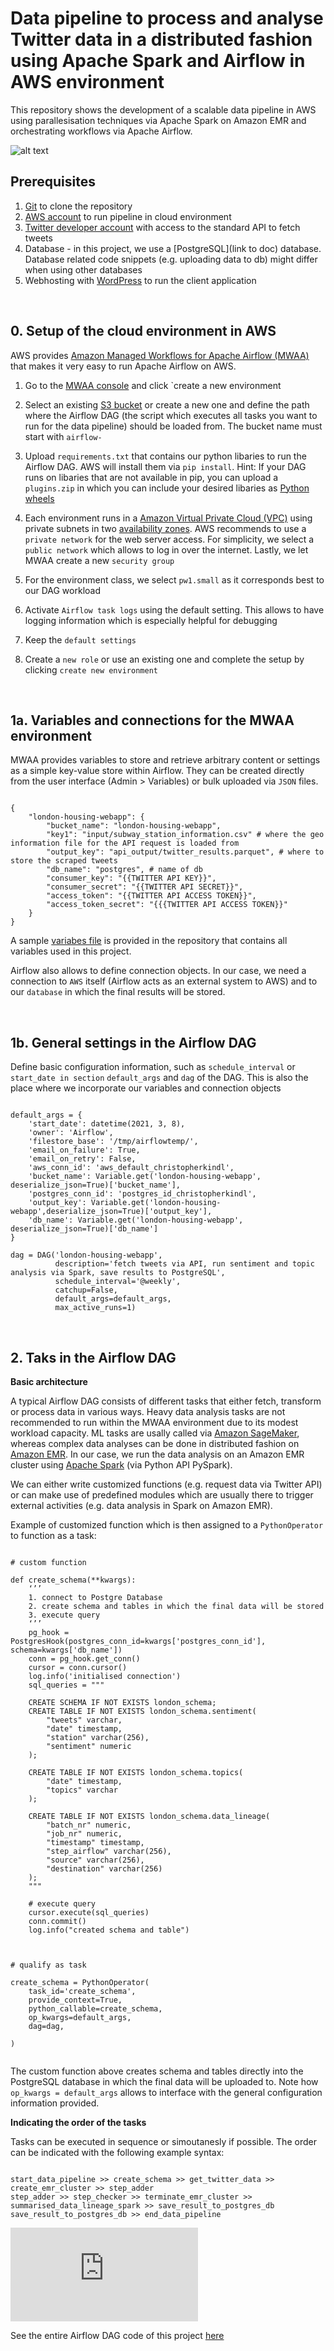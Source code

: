 # Data pipeline to process and analyse Twitter data in a distributed fashion using Apache Spark and Airflow in AWS environment

This repository shows the development of a scalable data pipeline in AWS using parallesisation techniques via Apache Spark on Amazon EMR and orchestrating workflows via Apache Airflow.

![alt text](https://github.com/christopherkindl/twitter-data-pipeline-using-airflow-and-apache-spark/blob/main/03_images/Architecture.png)


## Prerequisites

1. [Git](https://git-scm.com/book/en/v2/Getting-Started-Installing-Git) to clone the repository
2. [AWS account](https://aws.amazon.com/de/) to run pipeline in cloud environment
3. [Twitter developer account](https://developer.twitter.com/en/apply-for-access) with access to the standard API to fetch tweets
4. Database - in this project, we use a [PostgreSQL](link to doc) database. Database related code snippets (e.g. uploading data to db) might differ when using other databases
4. Webhosting with [WordPress](https://wordpress.org/support/article/how-to-install-wordpress/) to run the client application

&emsp;

## 0. Setup of the cloud environment in AWS

AWS provides [Amazon Managed Workflows for Apache Airflow (MWAA)](https://aws.amazon.com/de/blogs/aws/introducing-amazon-managed-workflows-for-apache-airflow-mwaa/) that makes it very easy to run Apache Airflow on AWS.

1. Go to the [MWAA console](https://console.aws.amazon.com/mwaa/home) and click `create a new environment

2. Select an existing [S3 bucket](https://s3.console.aws.amazon.com/) or create a new one and define the path where the Airflow DAG (the script which executes all tasks you want to run for the data pipeline) should be loaded from. The bucket name must start with `airflow-`

3. Upload `requirements.txt` that contains our python libaries to run the Airflow DAG. AWS will install them via `pip install`. Hint: If your DAG runs on libaries that are not available in pip, you can upload a `plugins.zip` in which you can include your desired libaries as [Python wheels](https://medium.com/swlh/beginners-guide-to-create-python-wheel-7d45f8350a94)

4. Each environment runs in a [Amazon Virtual Private Cloud (VPC)](https://aws.amazon.com/de/vpc/) using private subnets in two [availability zones](https://aws.amazon.com/de/about-aws/global-infrastructure/regions_az/#Availability_Zones). AWS recommends to use a `private network` for the web server access. For simplicity, we select a `public network` which allows to log in over the internet. Lastly, we let MWAA create a new `security group`

5. For the environment class, we select `pw1.small` as it corresponds best to our DAG workload

6. Activate `Airflow task logs` using the default setting. This allows to have logging information which is especially helpful for debugging

7. Keep the `default settings`

8. Create a `new role` or use an existing one and complete the setup by clicking `create new environment`

&emsp;

## 1a. Variables and connections for the MWAA environment

MWAA provides variables to store and retrieve arbitrary content or settings as a simple key-value store within Airflow. They can be created directly from the user interface (Admin > Variables) or bulk uploaded via `JSON` files.

```

{
    "london-housing-webapp": {
        "bucket_name": "london-housing-webapp",
        "key1": "input/subway_station_information.csv" # where the geo information file for the API request is loaded from
        "output_key": "api_output/twitter_results.parquet", # where to store the scraped tweets
        "db_name": "postgres", # name of db
        "consumer_key": "{{TWITTER API KEY}}",
        "consumer_secret": "{{TWITTER API SECRET}}",
        "access_token": "{{TWITTER API ACCESS TOKEN}}",
        "access_token_secret": "{{{TWITTER API ACCESS TOKEN}}"
    }
}

```

A sample [variabes file](https://github.com/christopherkindl/twitter-data-pipeline-using-airflow-and-apache-spark/blob/main/01_airflow/airflow_variables.json) is provided in the repository that contains all variables used in this project.

Airflow also allows to define connection objects. In our case, we need a connection to `AWS` itself (Airflow acts as an external system to AWS) and to our `database` in which the final results will be stored.

&emsp;

## 1b. General settings in the Airflow DAG

Define basic configuration information, such as `schedule_interval` or `start_date in section` `default_args` and `dag` of the DAG. This is also the place where we incorporate our variables and connection objects

```

default_args = {
    'start_date': datetime(2021, 3, 8),
    'owner': 'Airflow',
    'filestore_base': '/tmp/airflowtemp/',
    'email_on_failure': True,
    'email_on_retry': False,
    'aws_conn_id': 'aws_default_christopherkindl',
    'bucket_name': Variable.get('london-housing-webapp', deserialize_json=True)['bucket_name'],
    'postgres_conn_id': 'postgres_id_christopherkindl',
    'output_key': Variable.get('london-housing-webapp',deserialize_json=True)['output_key'],
    'db_name': Variable.get('london-housing-webapp', deserialize_json=True)['db_name']
}

dag = DAG('london-housing-webapp',
          description='fetch tweets via API, run sentiment and topic analysis via Spark, save results to PostgreSQL',
          schedule_interval='@weekly',
          catchup=False,
          default_args=default_args,
          max_active_runs=1)

```

&emsp;

## 2. Taks in the Airflow DAG

**Basic architecture**  

A typical Airflow DAG consists of different tasks that either fetch, transform or process data in various ways. Heavy data analysis tasks are not recommended to run within the MWAA environment due to its modest workload capacity. ML tasks are usally called via [Amazon SageMaker](https://aws.amazon.com/de/sagemaker/), whereas complex data analyses can be done in distributed fashion on [Amazon EMR](https://aws.amazon.com/de/emr/). In our case, we run the data analysis on an Amazon EMR cluster using [Apache Spark](https://docs.aws.amazon.com/emr/latest/ReleaseGuide/emr-spark.html) (via Python API PySpark).

We can either write customized functions (e.g. request data via Twitter API) or can make use of predefined modules which are usually there to trigger external activities (e.g. data analysis in Spark on Amazon EMR).

Example of customized function which is then assigned to a `PythonOperator` to function as a task:

```

# custom function

def create_schema(**kwargs):
    ‘’’
    1. connect to Postgre Database
    2. create schema and tables in which the final data will be stored
    3. execute query
    ‘’’
    pg_hook = PostgresHook(postgres_conn_id=kwargs['postgres_conn_id'], schema=kwargs['db_name'])
    conn = pg_hook.get_conn()
    cursor = conn.cursor()
    log.info('initialised connection')
    sql_queries = """

    CREATE SCHEMA IF NOT EXISTS london_schema;
    CREATE TABLE IF NOT EXISTS london_schema.sentiment(
        "tweets" varchar,
        "date" timestamp,
        "station" varchar(256),
        "sentiment" numeric
    );

    CREATE TABLE IF NOT EXISTS london_schema.topics(
        "date" timestamp,
        "topics" varchar
    );

    CREATE TABLE IF NOT EXISTS london_schema.data_lineage(
        "batch_nr" numeric,
        "job_nr" numeric,
        "timestamp" timestamp,
        "step_airflow" varchar(256),
        "source" varchar(256),
        "destination" varchar(256)
    );
    """

    # execute query
    cursor.execute(sql_queries)
    conn.commit()
    log.info("created schema and table")



# qualify as task

create_schema = PythonOperator(
    task_id='create_schema',
    provide_context=True,
    python_callable=create_schema,
    op_kwargs=default_args,
    dag=dag,

)


```

The custom function above creates schema and tables directly into the PostgreSQL database in which the final data will be uploaded to. Note how `op_kwargs = default_args` allows to interface with the general configuration information provided. 
&emsp;

**Indicating the order of the tasks** 

Tasks can be executed in sequence or simoutanesly if possible. The order can be indicated with the following example syntax:

```

start_data_pipeline >> create_schema >> get_twitter_data >> create_emr_cluster >> step_adder
step_adder >> step_checker >> terminate_emr_cluster >> summarised_data_lineage_spark >> save_result_to_postgres_db
save_result_to_postgres_db >> end_data_pipeline

```

![alt text](https://github.com/christopherkindl/twitter-data-pipeline-using-airflow-and-apache-spark/blob/main/03_images/airflow_steps.pdf)

See the entire Airflow DAG code of this project [here](https://github.com/christopherkindl/twitter-data-pipeline-using-airflow-and-apache-spark/blob/main/01_airflow/Airflow_DAG.py)
